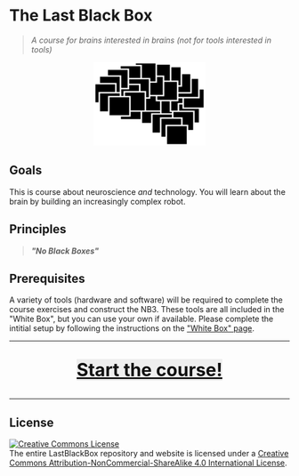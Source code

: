 # The Last Black Box

> *A course for brains interested in brains (not for tools interested in tools)*

<p align="center">
<img src="course/designs/logo/icon.png" alt="LBB" width="200" height="150">
</p>

## Goals

This is course about neuroscience *and* technology. You will learn about the brain by building an increasingly complex robot.

## Principles

> ***"No Black Boxes"***

## Prerequisites

A variety of tools (hardware and software) will be required to complete the course exercises and construct the NB3. These tools are all included in the "White Box", but you can use your own if available. Please complete the intitial setup by following the instructions on the ["White Box" page](/boxes/white/README.md).

----

<p align="center" style="font-size:32px">
<a href="course/README.md" style="color: #111111; background: #eeeeee"><b>Start the course!</b></a>
</p>

----

## License

<a rel="license" href="http://creativecommons.org/licenses/by-nc-sa/4.0/"><img alt="Creative Commons License" style="border-width:0" src="https://i.creativecommons.org/l/by-nc-sa/4.0/88x31.png" /></a><br />The entire LastBlackBox repository and website is licensed under a <a rel="license" href="http://creativecommons.org/licenses/by-nc-sa/4.0/">Creative Commons Attribution-NonCommercial-ShareAlike 4.0 International License</a>.
